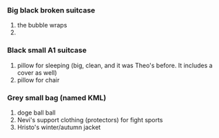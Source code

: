 ### Big black broken suitcase
1) the bubble wraps
2) 
### Black small A1 suitcase
1) pillow for sleeping (big, clean, and it was Theo's before. It includes a cover as well)
2) pillow for chair 

### Grey small bag (named KML)
1) doge ball ball
2) Nevi's support clothing (protectors) for fight sports
3) Hristo's winter/autumn jacket